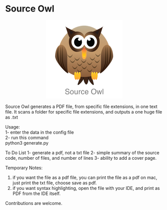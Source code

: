 # Source Owl

<p align="center">
    <img src="pdf_owl.png">
</p>

Source Owl generates a PDF file, from specific file extensions, in one text file.
It scans a folder for specific file extensions, and outputs a one huge file as .txt

Usage:  
1- enter the data in the config file  
2- run this command  
  python3 generate.py  

To Do List
1- generate a pdf, not a txt file
2- simple summary of the source code, number of files, and number of lines
3- ability to add a cover page.

Temporary Notes:
  1) if you want the file as a pdf file, you can print the file as a pdf on mac, just print the txt file, choose save as pdf.
  2) if you want syntax highlighting, open the file with your IDE, and print as PDF from the IDE itself.

Contributions are welcome.
